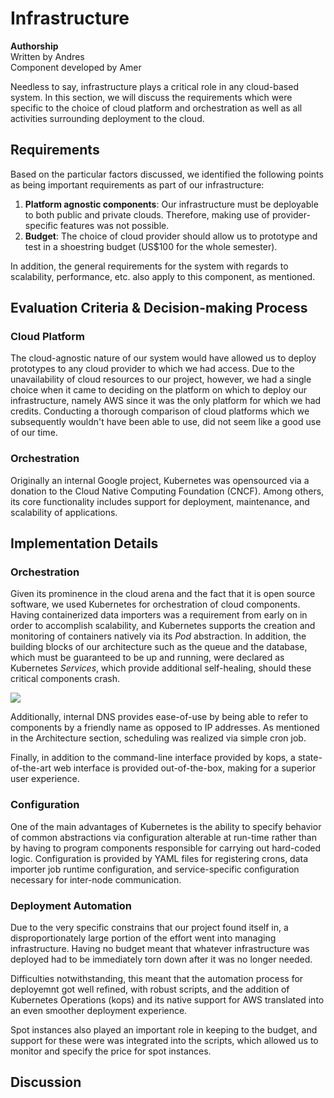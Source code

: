 # Infrastructure

**Authorship**<br/>
Written by Andres<br/>
Component developed by Amer


Needless to say, infrastructure plays a critical role in any cloud-based system. In this section, we will discuss the requirements which were specific to the choice of cloud platform and orchestration as well as all activities surrounding deployment to the cloud.

## Requirements

Based on the particular factors discussed, we identified the following points as being important requirements as part of our infrastructure:

1. **Platform agnostic components**: Our infrastructure must be deployable to both public and private clouds. Therefore, making use of provider-specific features was not possible.
1. **Budget**: The choice of cloud provider should allow us to prototype and test in a shoestring budget (US$100 for the whole semester).

In addition, the general requirements for the system with regards to scalability, performance, etc. also apply to this component, as mentioned.


## Evaluation Criteria & Decision-making Process

###  Cloud Platform

The cloud-agnostic nature of our system would have allowed us to deploy prototypes to any cloud provider to which we had access. Due to the unavailability of cloud resources to our project, however, we had a single choice when it came to deciding on the platform on which to deploy our infrastructure, namely AWS since it was the only platform for which we had credits. Conducting a thorough comparison of cloud platforms which we subsequently wouldn't have been able to use, did not seem like a good use of our time.

### Orchestration

Originally an internal Google project, Kubernetes was opensourced via a donation to the Cloud Native Computing Foundation (CNCF). Among others, its core functionality includes support for deployment, maintenance, and scalability of applications.


## Implementation Details

### Orchestration

Given its prominence in the cloud arena and the fact that it is open source software, we used Kubernetes for orchestration of cloud components. Having containerized data importers was a requirement from early on in order to accomplish scalability, and Kubernetes supports the creation and monitoring of containers natively via its *Pod* abstraction. In addition, the building blocks of our architecture such as the queue and the database, which must be guaranteed to be up and running, were declared as Kubernetes *Services*, which provide additional self-healing, should these critical components crash.

![](https://upload.wikimedia.org/wikipedia/commons/thumb/b/be/Kubernetes.png/600px-Kubernetes.png)

Additionally, internal DNS provides ease-of-use by being able to refer to components by a friendly name as opposed to IP addresses. As mentioned in the Architecture section, scheduling was realized via simple cron job.

Finally, in addition to the command-line interface provided by kops, a state-of-the-art web interface is provided out-of-the-box, making for a superior user experience.

### Configuration

One of the main advantages of Kubernetes is the ability to specify behavior of common abstractions via configuration alterable at run-time rather than by having to program components responsible for carrying out hard-coded logic. Configuration is provided by YAML files for registering crons, data importer job runtime configuration, and service-specific configuration necessary for inter-node communication.

### Deployment Automation

Due to the very specific constrains that our project found itself in, a disproportionately large portion of the effort went into managing infrastructure. Having no budget meant that whatever infrastructure was deployed had to be immediately torn down after it was no longer needed.

Difficulties notwithstanding, this meant that the automation process for deployemnt got well refined, with robust scripts, and the addition of Kubernetes Operations (kops) and its native support for AWS translated into an even smoother deployment experience.

Spot instances also played an important role in keeping to the budget, and support for these were was integrated into the scripts, which allowed us to monitor and specify the price for spot instances.

## Discussion
